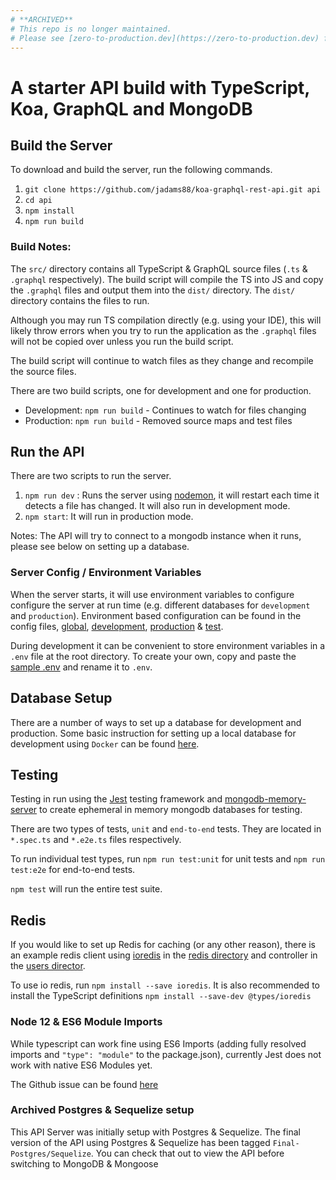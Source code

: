 ```yaml
---
# **ARCHIVED**
# This repo is no longer maintained.
# Please see [zero-to-production.dev](https://zero-to-production.dev) for an up to date node server.
---
```


# A starter API build with TypeScript, Koa, GraphQL and MongoDB

## Build the Server

To download and build the server, run the following commands.

1. `git clone https://github.com/jadams88/koa-graphql-rest-api.git api`
2. `cd api`
3. `npm install`
4. `npm run build`

### Build Notes:

The `src/` directory contains all TypeScript & GraphQL source files (`.ts` & `.graphql` respectively). The build script will compile the TS into JS and copy the `.graphql` files and output them into the `dist/` directory. The `dist/` directory contains the files to run.

Although you may run TS compilation directly (e.g. using your IDE), this will likely throw errors when you try to run the application as the `.graphql` files will not be copied over unless you run the build script.

The build script will continue to watch files as they change and recompile the source files.

There are two build scripts, one for development and one for production.

- Development: `npm run build` - Continues to watch for files changing
- Production: `npm run build` - Removed source maps and test files

## Run the API

There are two scripts to run the server.

1. `npm run dev` : Runs the server using [nodemon](https://www.npmjs.com/package/nodemon), it will restart each time it detects a file has changed. It will also run in development mode.
2. `npm start`: It will run in production mode.

Notes:
The API will try to connect to a mongodb instance when it runs, please see below on setting up a database.

### Server Config / Environment Variables

When the server starts, it will use environment variables to configure configure the server at run time (e.g. different databases for `development` and `production`). Environment based configuration can be found in the config files, [global](./src/server/config/index.ts), [development](./src/server/config/development.ts), [production](./src/server/config/production.ts) & [test](./src/server/config/test.ts).

During development it can be convenient to store environment variables in a `.env` file at the root directory. To create your own, copy and paste the [sample .env](./.sample.env) and rename it to `.env`.

## Database Setup

There are a number of ways to set up a database for development and production.
Some basic instruction for setting up a local database for development using `Docker` can be found [here](./docs/DOCKER_BASICS.md).

## Testing

Testing in run using the [Jest](https://www.npmjs.com/package/jest) testing framework and [mongodb-memory-server](https://github.com/nodkz/mongodb-memory-server) to create ephemeral in memory mongodb databases for testing.

There are two types of tests, `unit` and `end-to-end` tests. They are located in `*.spec.ts` and `*.e2e.ts` files respectively.

To run individual test types, run `npm run test:unit` for unit tests and `npm run test:e2e` for end-to-end tests.

`npm test` will run the entire test suite.

## Redis

If you would like to set up Redis for caching (or any other reason), there is an example redis client using [ioredis](https://github.com/luin/ioredis) in the [redis directory](./src/server/redis/redis.ts) and controller in the [users director](./src/server/api/users/user.controller.redis.ts).

To use io redis, run `npm install --save ioredis`. It is also recommended to install the TypeScript definitions `npm install --save-dev @types/ioredis`

### Node 12 & ES6 Module Imports

While typescript can work fine using ES6 Imports (adding fully resolved imports and `"type": "module"` to the package.json), currently Jest does not work with native ES6 Modules yet.

The Github issue can be found [here](https://github.com/facebook/jest/issues/4842)

### Archived Postgres & Sequelize setup

This API Server was initially setup with Postgres & Sequelize. The final version of the API using Postgres & Sequelize has been tagged `Final-Postgres/Sequelize`. You can check that out to view the API before switching to MongoDB & Mongoose

